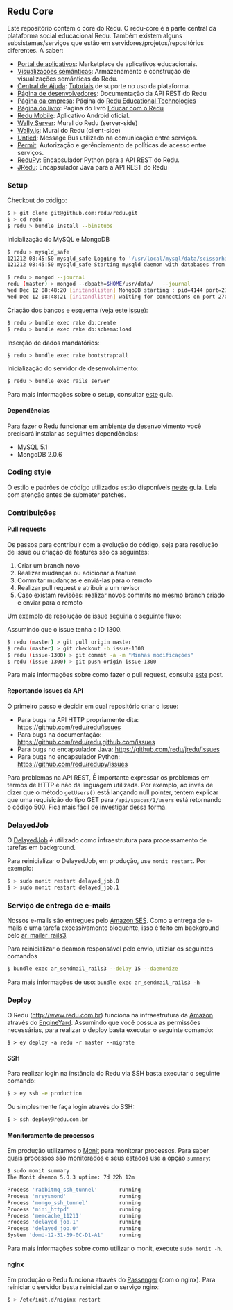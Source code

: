 ## Redu Core

Este repositório contem o core do Redu. O redu-core é a parte central da plataforma social educacional Redu. Também existem alguns subsistemas/serviços que estão em servidores/projetos/repositórios diferentes. A saber:

- [Portal de aplicativos](http://github.com/redu/apps): Marketplace de aplicativos educacionais.
- [Visualizações semânticas](http://github.com/redu/vis): Armazenamento e construção de visualizações semânticas do Redu.
- [Central de Ajuda](http://github.com/redu/help-center): [Tutoriais](http://ajuda.redu.com.br) de suporte no uso da plataforma.
- [Página de desenvolvedores](http://github.com/redu/redu.github.com): Documentação da API REST do Redu
- [Página da empresa](http://github.com/redu/tech.redu.com.br): Página do [Redu Educational Technologies](http://tech.redu.com.br)
- [Página do livro](http://github.com/redu/livro): Pagina do livro [Educar com o Redu](http://educarcom.redu.com.br)
- [Redu Mobile](http://github.com/redu/mobile): Aplicativo Android oficial.
- [Wally Server](http://github.com/redu/wally): Mural do Redu (server-side)
- [Wally.js](http://github.com/redu/wally.js): Mural do Redu (client-side)
- [Untied](http://github.com/redu/untied): Message Bus utilizado na comunicação entre serviços.
- [Permit](http://github.com/redu/permit): Autorização e gerênciamento de políticas de acesso entre serviços.
- [ReduPy](http://github.com/redu/redupy): Encapsulador Python para a API REST do Redu.
- [JRedu](http://github.com/redu/jredu): Encapsulador Java para a API REST do Redu

### Setup

Checkout do código:

```sh
$ > git clone git@github.com:redu/redu.git
$ > cd redu
$ redu > bundle install --binstubs
```

Inicialização do MySQL e MongoDB

```sh
$ redu > mysqld_safe
121212 08:45:50 mysqld_safe Logging to '/usr/local/mysql/data/scissorhands.local.err'.
121212 08:45:50 mysqld_safe Starting mysqld daemon with databases from /usr/local/mysql/data
```

```sh
$ redu > mongod --journal
redu (master) > mongod --dbpath=$HOME/usr/data/   --journal
Wed Dec 12 08:48:20 [initandlisten] MongoDB starting : pid=4144 port=27017 dbpath=/Users/guiocavalcanti/usr/data/ 32-bit host=scissorhands.local
Wed Dec 12 08:48:21 [initandlisten] waiting for connections on port 27017
```

Criação dos bancos e esquema (veja este [issue](https://github.com/redu/redu/issues/1141)):

```sh
$ redu > bundle exec rake db:create
$ redu > bundle exec rake db:schema:load
```

Inserção de dados mandatórios:

```sh
$ redu > bundle exec rake bootstrap:all
```

Inicialização do servidor de desenvolvimento:

```sh
$ redu > bundle exec rails server
```

Para mais informações sobre o setup, consultar [este](https://github.com/redu/redu/wiki/Redu-Setup) guia.

#### Dependências

Para fazer o Redu funcionar em ambiente de desenvolvimento você precisará instalar as seguintes dependências:

- MySQL 5.1
- MongoDB 2.0.6

### Coding style

O estilo e padrões de código utilizados estão disponíveis [neste](https://github.com/redu/redu/wiki/Coding-Patterns) guia. Leia com atenção antes de submeter patches.

### Contribuições

#### Pull requests

Os passos para contribuir com a evolução do código, seja para resolução de issue ou criação de features são os seguintes:

1. Criar um branch novo
2. Realizar mudanças ou adicionar a feature
3. Commitar mudanças e enviá-las para o remoto
4. Realizar pull request e atribuir a um revisor
5. Caso existam revisões: realizar novos commits no mesmo branch criado e enviar para o remoto

Um exemplo de resolução de issue seguiria o seguinte fluxo:

Assumindo que o issue tenha o ID 1300.

```sh
$ redu (master) > git pull origin master
$ redu (master) > git checkout -b issue-1300
$ redu (issue-1300) > git commit -a -m "Minhas modificações"
$ redu (issue-1300) > git push origin issue-1300
```

Para mais informações sobre como fazer o pull request, consulte [este](https://help.github.com/articles/using-pull-requests) post.

#### Reportando issues da API

O primeiro passo é decidir em qual repositório criar o issue:

- Para bugs na API HTTP propriamente dita: https://github.com/redu/redu/issues
- Para bugs na documentação: https://github.com/redu/redu.github.com/issues
- Para bugs no encapsulador Java: https://github.com/redu/jredu/issues
- Para bugs no encapsulador Python: https://github.com/redu/redupy/issues

Para problemas na API REST, É importante expressar os problemas em termos de HTTP e não da linguagem utilizada. Por exemplo, ao invés de dizer que o método ``getUsers()`` está lançando null pointer, tentem explicar que uma requisição do tipo GET para ``/api/spaces/1/users`` está retornando o código 500. Fica mais fácil de investigar dessa forma.

### DelayedJob

O [DelayedJob](https://github.com/collectiveidea/delayed_job) é utilizado como infraestrutura para processamento de tarefas em background.

Para reinicializar o DelayedJob, em produção, use ``monit restart``. Por exemplo:

```sh
$ > sudo monit restart delayed_job.0
$ > sudo monit restart delayed_job.1
```

### Serviço de entrega de e-mails

Nossos e-mails são entregues pelo [Amazon SES](http://aws.amazon.com/ses/). Como a entrega de e-mails é uma tarefa excessivamente bloquente, isso é feito em background pelo [ar_mailer_rails3](https://github.com/yzhang/ar_mailer_rails3).

Para reinicializar o deamon responsável pelo envio, utilziar os seguintes comandos

```sh
$ bundle exec ar_sendmail_rails3 --delay 15 --daemonize
```


Para mais informações de uso: ``bundle exec ar_sendmail_rails3 -h``

### Deploy

O Redu (http://www.redu.com.br) funciona na infraestrutura da [Amazon](http://aws.amazon.com/) através do [EngineYard](http://www.engineyard.com/). Assumindo que você possua as permissões necessárias, para realizar o deploy basta executar o seguinte comando:

```
$ > ey deploy -a redu -r master --migrate
```

#### SSH

Para realizar login na instância do Redu via SSH basta executar o seguinte comando:

```sh
$ > ey ssh -e production

```

Ou simplesmente faça login através do SSH:

```sh
$ > ssh deploy@redu.com.br
```

#### Monitoramento de processos

Em produção utilizamos o [Monit](http://mmonit.com/monit/) para monitorar processos. Para saber quais processos são monitorados e seus estados use a opção ``summary``:

```sh
$ sudo monit summary
The Monit daemon 5.0.3 uptime: 7d 22h 12m

Process 'rabbitmq_ssh_tunnel'       running
Process 'nrsysmond'                 running
Process 'mongo_ssh_tunnel'          running
Process 'mini_httpd'                running
Process 'memcache_11211'            running
Process 'delayed_job.1'             running
Process 'delayed_job.0'             running
System 'domU-12-31-39-0C-D1-A1'     running
```

Para mais informações sobre como utilizar o monit, execute ``sudo monit -h``.

#### nginx

Em produção o Redu funciona através do [Passenger](http://www.modrails.com/documentation/Users%20guide%20Nginx.html) (com o nginx). Para reiniciar o servidor basta reinicializar o serviço nginx:

```sh
$ > /etc/init.d/niginx restart
```
